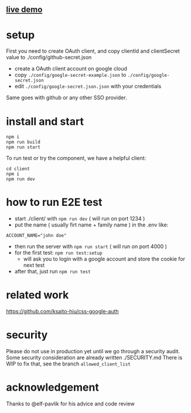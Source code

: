 ## [live demo](https://sso-client.liquid.surf)

# setup

First you need to create OAuth client, and copy clientId and clientSecret value to ./config/github-secret.json

 - create a OAuth client account on google cloud
 - copy `./config/google-secret-example.json` to `./config/google-secret.json`
 - edit `./config/google-secret.json.json` with your credentials

Same goes with github or any other SSO provider.

# install and start


```
npm i
npm run build
npm run start
```


To run test or try the component, we have a helpful client:
```
cd client
npm i
npm run dev
```


# how to run E2E test

 - start ./client/ with `npm run dev` ( will run on port 1234 )
 - put the name ( usually firt name + family name ) in the .env like:
```
ACCOUNT_NAME="john doe"
```
 - then run the server with `npm run start` ( will run on port 4000 )
 - for the first test: `npm run test:setup`
   - will ask you to login with a google account and store the cookie for next test
 - after that, just run `npm run test`

# related work

https://github.com/ksaito-hiu/css-google-auth

# security 


Please do not use in production yet until we go through a security audit. Some security consideration are already written ./SECURITY.md 
There is WIP to fix that, see the branch `allowed_client_list`

# acknowledgement

Thanks to @elf-pavlik for his advice and code review
